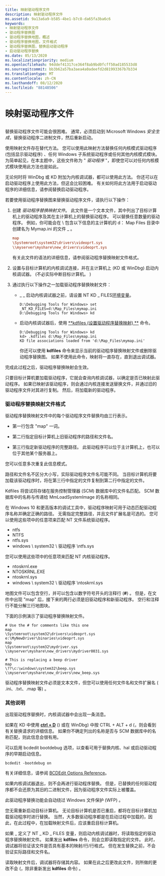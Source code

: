 ```yaml
---
title: 映射驱动程序文件
description: 映射驱动程序文件
ms.assetid: 9a13a6a9-b585-4be1-b7c8-da65fa3ba6c6
keywords:
- 映射驱动程序文件
- 驱动程序替换图
- 驱动程序替换地图，概述
- 驱动程序替换地图，文件格式
- 驱动程序替换图，替换启动驱动程序
- 启动驱动程序替换
ms.date: 05/13/2020
ms.localizationpriority: medium
ms.openlocfilehash: 94ddef41317ce364f8ab9bd0fcff50ad185533d8
ms.sourcegitcommit: bb3b62a57ba3aea4a0adeefd2d81993367b7b334
ms.translationtype: MT
ms.contentlocale: zh-CN
ms.lasthandoff: 08/12/2020
ms.locfileid: "88148506"
---
```

# <a name="mapping-driver-files"></a>映射驱动程序文件

## <span id="ddk_mapping_driver_files_dbg"></span><span id="DDK_MAPPING_DRIVER_FILES_DBG"></span>

替换驱动程序文件可能会很困难。 通常，必须启动到 Microsoft Windows *安全生成*，替换驱动程序二进制文件，然后重新启动。

使用映射文件存在替代方法。 您可以使用此映射方法替换任何内核模式驱动程序 (包括显示驱动程序) 、任何 Windows 子系统驱动程序或任何其他内核模式模块。 为简单起见，在本主题中，这些文件称为 " *驱动程序* "，即使您可以对任何内核模式模块使用此方法也是如此。

无论何时将 WinDbg 或 KD 附加为内核调试器，都可以使用此方法。 你还可以在启动驱动程序上使用此方法，但这会比较困难。 有关如何将此方法用于启动驱动程序的详细信息，请参阅替换启动驱动程序。

若要使用驱动程序替换图来替换驱动程序文件，请执行以下操作：

1.  创建 *驱动程序替换映射文件*。 此文件是一个文本文件，其中列出了目标计算机上的驱动程序及其在主计算机上的替换驱动程序。 可以替换任意数量的驱动程序。 例如，你可能会在 \\ 包含以下信息的主计算机的 d： Map Files 目录中创建名为 Mymap.ini 的文件 \_ 。

    ```ini
    map
    \Systemroot\system32\drivers\videoprt.sys
    \\myserver\myshare\new_drivers\videoprt.sys
    ```

    有关此文件的语法的详细信息，请参阅驱动程序替换映射文件格式。

2.  设置与目标计算机的内核调试连接，并在主计算机上 (KD 或 WinDbg) 启动内核调试器。  (不必实际中断目标计算机。 ) 

3.  通过执行以下操作之一加载驱动程序替换映射文件：
    -   \_ \_ 启动内核调试器之前，请设置 NT KD \_ FILES[环境变量](environment-variables.md)。

        ```console
        D:\Debugging Tools for Windows> set _NT_KD_FILES=d:\Map_Files\mymap.ini
        D:\Debugging Tools for Windows> kd
        ```

    -   启动内核调试器后，使用 [**kdfiles (设置驱动程序替换映射) **](-kdfiles--set-driver-replacement-map-.md) 命令。

        ```console
        D:\Debugging Tools for Windows> kd
        kd> .kdfiles d:\Map_Files\mymap.ini
        KD file associations loaded from 'd:\Map_Files\mymap.ini'
        ```

        你还可以使用 **kdfiles** 命令来显示当前的驱动程序替换映射文件或删除驱动程序替换图。 如果不使用此命令，映射将一直存在，直到退出调试器。

完成此过程之后，驱动程序替换映射会生效。

只要目标计算机要加载驱动程序，它就会查询内核调试器，以确定是否已映射此驱动程序。 如果已映射该驱动程序，则会通过内核连接发送替换文件，并通过旧的驱动程序文件对其进行复制。 然后，将加载新的驱动程序。

### <a name="span-iddriver_replacement_map_file_formatspanspan-iddriver_replacement_map_file_formatspandriver-replacement-map-file-format"></a><span id="driver_replacement_map_file_format"></span><span id="DRIVER_REPLACEMENT_MAP_FILE_FORMAT"></span>驱动程序替换映射文件格式

驱动程序替换映射文件中的每个驱动程序文件替换均由三行表示。

-   第一行包含 "map" 一词。

-   第二行指定目标计算机上旧驱动程序的路径和文件名。

-   第三行指定新驱动程序的完整路径。 此驱动程序可以位于主计算机上，也可以位于其他某个服务器上。

您可以任意多次重复此信息模式。

路径和文件名不区分大小写，实际驱动程序文件名可能不同。 当目标计算机将要加载该驱动程序时，将在第三行中指定的文件复制到第二行中指定的文件。

Kdfiles 将尝试将存储在服务控制管理器 (SCM) 数据库中的文件名匹配。 SCM 数据库中的名称与传递给 MmLoadSystemImage 的名称相同。

在 Windows 10 和更高版本的调试工具中，驱动程序映射可用于动态匹配驱动程序名称并确定正确的路径。 无需指定完整路径，并且文件扩展名是可选的。 您可以使用这些项中的任意项来匹配 NT 文件系统驱动程序。

-   ntfs
-   NTFS
-   ntfs.sys
-   windows \\ system32 \\ 驱动程序 \\ntfs.sys

您可以使用这些项中的任意项来匹配 NT 内核驱动程序。

-   ntoskrnl.exe
-   NTOSKRNL.EXE
-   ntoskrnl.sys
-   windows \\ system32 \\ 驱动程序 \\ntoskrnl.sys

地图文件可以包含空行，并可以包含以数字符号开头的注释行 (**\#**) 。 但是，在文件中出现 "map" 后，接下来的两行必须是旧驱动程序和新驱动程序。 空行和注释行不能分解三行地图块。

下面的示例演示了驱动程序替换映射文件。

```text
# Use the # for comments like this one
map
\Systemroot\system32\drivers\videoprt.sys
e:\MyNewDriver\binaries\videoprt.sys
map
\Systemroot\system32\mydriver.sys
\\myserver\myshare\new_drivers\mydriver0031.sys

# This is replacing a beep driver
map
\??\c:\windows\system32\beep.sys
\\myserver\myshare\new_drivers\new_beep.sys
```

驱动程序替换映射文件必须是文本文件，但您可以使用任何文件名和文件扩展名 ( .ini、.txt、.map 等) 。

### <a name="span-idadditional_notesspanspan-idadditional_notesspanadditional-notes"></a><span id="additional_notes"></span><span id="ADDITIONAL_NOTES"></span>其他说明

出现驱动程序替换时，内核调试器中会出现一条消息。

如果在 KD 中使用 [**ctrl + D**](ctrl-d--toggle-debug-info-.md) () 或在 WinDbg) 中按 CTRL + ALT + d (，则会看到有关替换请求的详细信息。 如果你不确定列出的名称是否与 SCM 数据库中的名称匹配，则此信息会很有用。

可以启用 bcdedit bootdebug 选项，以查看可用于替换内核、hal 或启动驱动程序的早期启动信息。

```console
bcdedit -bootdebug on
```

有关详细信息，请参阅 [BCDEdit Options Reference](https://docs.microsoft.com/windows-hardware/drivers/devtest/bcd-boot-options-reference)。

如果内核调试器退出，则不会再进行驱动程序替换。 但是，已替换的任何驱动程序都不会还原为其旧的二进制文件，因为驱动程序文件实际上被覆盖。

此驱动程序替换功能会自动绕过 Windows 文件保护 (WFP) 。

您无需重新启动目标计算机。 无论目标计算机是否已重启，都将在目标计算机加载驱动程序时进行替换。 当然，大多数驱动程序都是在启动过程中加载的，因此，在此过程中，在加载映射文件后，应该重启目标计算机。

如果 \_ 定义了 NT \_ KD \_ FILES 变量，则启动内核调试器时，将读取指定的驱动程序替换映射文件。 如果发出 **kdfiles** 命令，则会立即读取指定的文件。 此时，调试器将验证该文件是否具有基本的映射/行/行格式。 但在发生替换之前，不会验证实际路径和文件名。

读取映射文件后，调试器将存储其内容。 如果在此之后更改此文件，则所做的更改不会 (，除非重新发出 **kdfiles** 命令) 。
